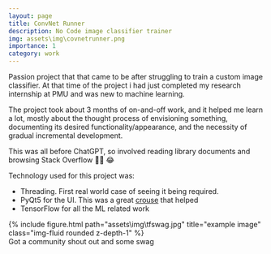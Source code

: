 ```yaml
---
layout: page
title: ConvNet Runner
description: No Code image classifier trainer
img: assets\img\covnetrunner.png
importance: 1
category: work
---
```


Passion project that that came to be after struggling to train a custom image classifier. At that time of the project i had just completed my research internship at PMU and was new to machine learning. 

The project took about 3 months of on-and-off work, and it helped me learn a lot, mostly about the thought process of envisioning something, documenting its desired functionality/appearance, and the necessity of gradual incremental development. 

This was all before ChatGPT, so involved reading library documents and browsing Stack Overflow :face_exhaling: :joy:

Technology used for this project was:
- Threading. First real world case of seeing it being required. 
- PyQt5 for the UI. This was a great [crouse](https://www.udemy.com/course/pyqt5-from-a-z/) that helped
- TensorFlow for all the ML related work


<div class="row">
    <div class="col-sm mt-3 mt-md-0">
        {% include figure.html path="assets\img\tfswag.jpg" title="example image" class="img-fluid rounded z-depth-1" %}
    </div>
</div>
<div class="caption">
    Got a community shout out and some swag 
</div>

